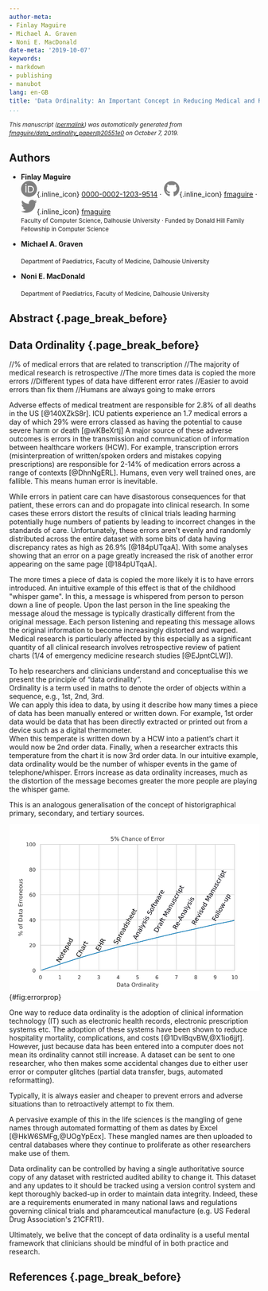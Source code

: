 ```yaml
---
author-meta:
- Finlay Maguire
- Michael A. Graven
- Noni E. MacDonald
date-meta: '2019-10-07'
keywords:
- markdown
- publishing
- manubot
lang: en-GB
title: 'Data Ordinality: An Important Concept in Reducing Medical and Research Errors'
...
```







<small><em>
This manuscript
([permalink](https://fmaguire.github.io/data_ordinality_paper/v/20551e02eba049de5bdbe027a9378bc44fae7cf7/))
was automatically generated
from [fmaguire/data_ordinality_paper@20551e0](https://github.com/fmaguire/data_ordinality_paper/tree/20551e02eba049de5bdbe027a9378bc44fae7cf7)
on October 7, 2019.
</em></small>

## Authors



+ **Finlay Maguire**<br>
    ![ORCID icon](images/orcid.svg){.inline_icon}
    [0000-0002-1203-9514](https://orcid.org/0000-0002-1203-9514)
    · ![GitHub icon](images/github.svg){.inline_icon}
    [fmaguire](https://github.com/fmaguire)
    · ![Twitter icon](images/twitter.svg){.inline_icon}
    [fmaguire](https://twitter.com/fmaguire)<br>
  <small>
     Faculty of Computer Science, Dalhousie University
     · Funded by Donald Hill Family Fellowship in Computer Science
  </small>

+ **Michael A. Graven**<br><br>
  <small>
     Department of Paediatrics, Faculty of Medicine, Dalhousie University
  </small>

+ **Noni E. MacDonald**<br><br>
  <small>
     Department of Paediatrics, Faculty of Medicine, Dalhousie University
  </small>



## Abstract {.page_break_before}




## Data Ordinality {.page_break_before}


//% of medical errors that are related to transcription
//The majority of medical research is retrospective 
//The more times data is copied the more errors
//Different types of data have different error rates 
//Easier to avoid errors than fix them
//Humans are always going to make errors


Adverse effects of medical treatment are responsible for 2.8% of all deaths in the US [@140XZkS8r].
ICU patients experience an 1.7 medical errors a day of which 29% were errors classed as having the potential to cause severe harm or death [@wKBeXrtj] 
A major source of these adverse outcomes is errors in the transmission and communication of information between healthcare workers (HCW).
For example, transcription errors (misinterpreation of written/spoken orders and mistakes copying prescriptions) are responsible for 2-14% of medication errors across a range of contexts [@DhnNgERL].
Humans, even very well trained ones, are fallible.
This means human error is inevitable. 

While errors in patient care can have disastorous consequences for that patient, these errors can and do propagate into clinical research.
In some cases these errors distort the results of clinical trials leading harming potentially huge numbers of patients by leading to incorrect changes in the standards of care.
Unfortunately, these errors aren't evenly and randomly distributed across the entire dataset with some bits of data having discrepancy rates as high as 26.9% [@184pUTqaA].
With some analyses showing that an error on a page greatly increased the risk of another error appearing on the same page [@184pUTqaA].

The more times a piece of data is copied the more likely it is to have errors introduced.
An intuitive example of this effect is that of the childhood "whisper game".
In this, a message is whispered from person to person down a line of people.
Upon the last person in the line speaking the message aloud the message is typically drastically different from the original message.
Each person listening and repeating this message allows the original information to become increasingly distorted and warped.
Medical research is particularly affected by this especially as a significant quantity of all clinical research involves retrospective review of patient charts (1/4 of emergency medicine research studies [@EJpntCLW]).

To help researchers and clinicians understand and conceptualise this we present the principle of “data ordinality”.  
Ordinality is a term used in maths to denote the order of objects within a sequence, e.g., 1st, 2nd, 3rd.  
We can apply this idea to data, by using it describe how many times a piece of data has been manually entered or written down.
For example, 1st order data would be data that has been directly extracted or printed out from a device such as a digital thermometer.  
When this temperate is written down by a HCW into a patient’s chart it would now be 2nd order data. Finally, when a researcher extracts this temperature from the chart it is now 3rd order data.
In our intuitive example, data ordinality would be the number of whisper events in the game of telephone/whisper.
Errors increase as data ordinality increases, much as the distortion of the message becomes greater the more people are playing the whisper game.

This is an analogous generalisation of the concept of historigraphical primary, secondary, and tertiary sources.

![Propagation of Error with Data Ordinality. Assuming an arbitrary uniform 5% chance of error in the copying of each data-point at each stage of copying. In reality different pieces of data and different stages will have drastically different error rates.](images/error_prop.png){#fig:errorprop}

One way to reduce data ordinality is the adoption of clinical information technology (IT) such as electronic health records, electronic prescription systems etc.
The adoption of these systems have been shown to reduce hospitality mortality, complications, and costs [@1DvlBqvBW,@X1io6jjf].
However, just because data has been entered into a computer does not mean its ordinality cannot still increase.
A dataset can be sent to one researcher, who then makes some accidental changes due to either user error or computer glitches (partial data transfer, bugs, automated reformatting).

Typically, it is always easier and cheaper to prevent errors and adverse situations than to retroactively attempt to fix them.

A pervasive example of this in the life sciences is the mangling of gene names through automated formatting of them as dates by Excel [@HkW6SMFg,@UOgYpEcx].
These mangled names are then uploaded to central databases where they continue to proliferate as other researchers make use of them.

Data ordinality can be controlled by having a single authoritative source copy of any dataset with restricted audited ability to change it.
This dataset and any updates to it should be tracked using a version control system and kept thoroughly backed-up in order to maintain data integrity.
Indeed, these are a requirements enumerated in many national laws and regulations governing clinical trials and pharamceutical manufacture (e.g. US Federal Drug Association's 21CFR11).

Ultimately, we belive that the concept of data ordinality is a useful mental framework that clinicians should be mindful of in both practice and research.


## References {.page_break_before}

<!-- Explicitly insert bibliography here -->
<div id="refs"></div>
